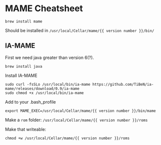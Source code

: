 # MAME Cheatsheet

    brew install mame

Should be installed in `/usr/local/Cellar/mame/{{ version number }}/bin/`

## IA-MAME

First we need java greater than version 6(?).

    brew install java

Install IA-MAME

    sudo curl -fsSLo /usr/local/bin/ia-mame https://github.com/TiBeN/ia-mame/releases/download/0.9/ia-mame
    sudo chmod +x /usr/local/bin/ia-mame

Add to your .bash_profile

    export MAME_EXEC=/usr/local/Cellar/mame/{{ version number }}/bin/mame

Make a `rom` folder: `/usr/local/Cellar/mame/{{ version number }}/roms`

Make that writeable:

    chmod +w /usr/local/Cellar/mame/{{ version number }}/roms
